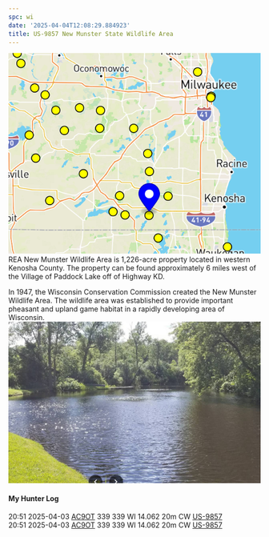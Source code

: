 ```yaml
---
spc: wi
date: '2025-04-04T12:08:29.884923'
title: US-9857 New Munster State Wildlife Area
---
```


![pasted_image.png](/static/pasted_image_0190.png)
REA
New Munster Wildlife Area is 1,226-acre property located in western Kenosha County. The property can be found approximately 6 miles west of the Village of Paddock Lake off of Highway KD.

In 1947, the Wisconsin Conservation Commission created the New Munster Wildlife Area. The wildlife area was established to provide important pheasant and upland game habitat in a rapidly developing area of Wisconsin. 
![pasted_image001.png](/static/pasted_image001_0161.png)



#### My Hunter Log
20:51    2025-04-03    [AC9OT](https://qrz.com/db/AC9OT)    339    339    WI    14.062    20m    CW    [US-9857](https://pota.app/#/park/US-9857)
<BR>20:51	2025-04-03	[AC9OT](https://qrz.com/db/AC9OT)	339	339	WI	14.062	20m	CW	[US-9857](https://pota.app/#/park/US-9857)